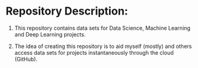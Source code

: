 # Repository Description:

1. This repository contains data sets for Data Science, Machine Learning and Deep Learning projects. 

2. The idea of creating this repository is to aid myself (mostly) and others access data sets for 
projects instantaneously through the cloud (GitHub).  
